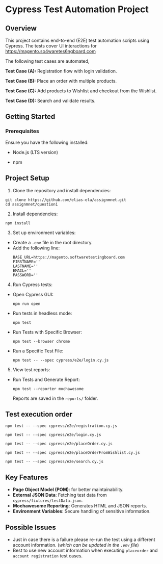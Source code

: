# Cypress Test Automation Project
## Overview

This project contains end-to-end (E2E) test automation scripts using Cypress. The tests cover UI interactions for https://magento.so4waretes6ngboard.com

The following test cases are automated,

**Test Case (A):** Registration flow with login validation.<br>

**Test Case (B):** Place an order with multiple products.<br>

**Test Case (C):** Add products to Wishlist and checkout from the Wishlist.<br>

**Test Case (D):** Search and validate results.<br>


## Getting Started

### Prerequisites

Ensure you have the following installed:

 - Node.js (LTS version)

 - npm

## Project Setup
1. Clone the repository and install dependencies:
```
git clone https://github.com/elias-ela/assignmnet.git
cd assignmnet/question1
```
2. Install dependencies:
```
npm install
```
3. Set up environment variables:
- Create a `.env` file in the root directory.
- Add the following line:
  ```
  BASE_URL=https://magento.softwaretestingboard.com
  FIRSTNAME=''
  LASTNAME=''
  EMAIL=''
  PASSWORD=''
  ```
4. Run Cypress tests:
- Open Cypress GUI:
  ```
  npm run open
  ```
- Run tests in headless mode:
  ```
  npm test
  ```
- Run Tests with Specific Browser:
  ```
  npm test --browser chrome
  ```
- Run a Specific Test File:
  ```
  npm test -- --spec cypress/e2e/login.cy.js
  ```
5. View test reports:
- Run Tests and Generate Report:
  ```
  npm test --reporter mochawesome
  ```
  Reports are saved in the `reports/` folder.

## Test execution order
  ```
  npm test -- --spec cypress/e2e/registration.cy.js
  ```
  ```
  npm test -- --spec cypress/e2e/login.cy.js
  ```
  ```
  npm test -- --spec cypress/e2e/placeOrder.cy.js
  ```
  ```
  npm test -- --spec cypress/e2e/placeOrderFromWishlist.cy.js
  ```
  ```
  npm test -- --spec cypress/e2e/search.cy.js
  ```

## Key Features
- **Page Object Model (POM)**: for better maintainability.
- **External JSON Data**: Fetching test data from `cypress/fixtures/testData.json`.
- **Mochawesome Reporting**: Generates HTML and JSON reports.
- **Environment Variables**: Secure handling of sensitive information.

## Possible Issues

 - Just in case there is a failure please re-run the test using a different account information. (*which can be updated in the `.env` file*)
 - Best to use new account information when executing `placeorder` and `account registration` test cases.
  
